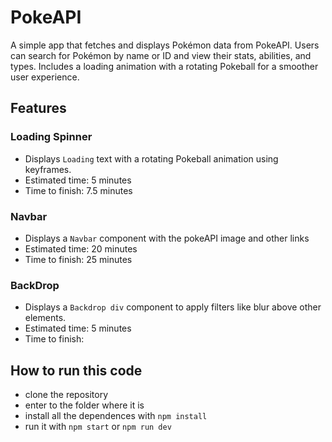 # PokeAPI

A simple app that fetches and displays Pokémon data from PokeAPI. Users can search for Pokémon by name or ID and view their stats, abilities, and types. Includes a loading animation with a rotating Pokeball for a smoother user experience.

## Features

### Loading Spinner
- Displays `Loading` text with a rotating Pokeball animation using keyframes.
- Estimated time: 5 minutes
- Time to finish: 7.5 minutes

### Navbar
- Displays a `Navbar` component with the pokeAPI image and other links
- Estimated time: 20 minutes
- Time to finish: 25 minutes

### BackDrop
- Displays a `Backdrop div` component to apply filters like blur above other elements.
- Estimated time: 5 minutes
- Time to finish: 

## How to run this code

- clone the repository
- enter to the folder where it is
- install all the dependences with `npm install`
- run it with `npm start` or `npm run dev`
